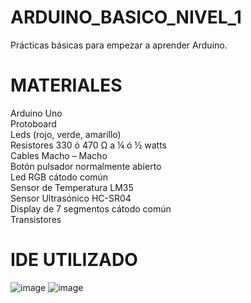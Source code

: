 # ARDUINO_BASICO_NIVEL_1
Prácticas básicas para empezar a aprender Arduino.

# MATERIALES
Arduino Uno                                                                                                                                                      
Protoboard                                                                                                                                                     
Leds (rojo, verde, amarillo)                                                                                                                                             
Resistores 330 ó 470 Ω a ¼ ó ½ watts                                                                                                                              
Cables Macho – Macho                                                                                                                             
Botón pulsador normalmente abierto                                                                                                                             
Led RGB cátodo común                                                                                                                             
Sensor de Temperatura LM35                                                                                                                             
Sensor Ultrasónico HC-SR04                                                                                                                             
Display de 7 segmentos cátodo común                                                                                                                                       
Transistores  

# IDE UTILIZADO                                                                                                                                                           

![image](https://user-images.githubusercontent.com/82168337/204870517-eeb5dc7e-7e5a-4358-bbdb-05363acf4006.png)
![image](https://user-images.githubusercontent.com/82168337/204870800-59f86690-cb74-4eab-85de-04e464466dab.png)

